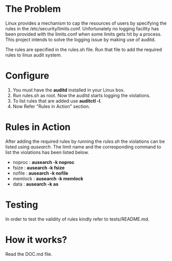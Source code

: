 The Problem
============

Linux provides a mechanism to cap the resources of users by specifying the rules in the /etc/security/limits.conf. Unfortunately no logging facility has been provided with the limits.conf when some limits gets hit by a process. This project intends to solve the logging issue by making use of auditd.

The rules are specified in the rules.sh file. Run that file to add the
required rules to linux audit system.

Configure
=========

1. You must have the **auditd** installed in your Linux box.
2. Run rules.sh as root. Now the auditd starts logging the violations.
3. To list rules that are added use **auditctl -l**.
4. Now Refer "Rules in Action" section.

Rules in Action
===============

After adding the required rules by running the *rules.sh* the violations can be listed using *ausearch*. The limit name and the corresponding command to list the violations has been listed below.

* noproc : **ausearch -k noproc**
* fsize : **ausearch -k fsize**
* nofile : **ausearch -k nofile**
* memlock : **ausearch -k memlock**
* data : **ausearch -k as**

Testing
=======
In order to test the validity of rules kindly refer to tests/README.md.

How it works?
============

Read the DOC.md file.
